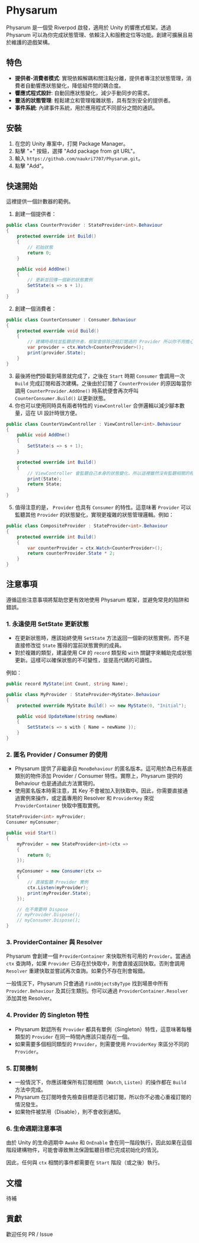 # Physarum

Physarum 是一個受 Riverpod 啟發，適用於 Unity 的響應式框架。透過 Physarum 可以為你完成狀態管理、依賴注入和服務定位等功能。創建可擴展且易於維護的遊戲架構。

## 特色

- **提供者-消費者模式**: 實現依賴解耦和關注點分離，提供者專注於狀態管理，消費者自動響應狀態變化，降低組件間的耦合度。
- **響應式程式設計**: 自動回應狀態變化，減少手動同步的需求。
- **靈活的狀態管理**: 輕鬆建立和管理複雜狀態，具有型別安全的提供者。
- **事件系統**: 內建事件系統，用於應用程式不同部分之間的通訊。

## 安裝

1. 在您的 Unity 專案中，打開 Package Manager。
2. 點擊 "+" 按鈕，選擇 "Add package from git URL"。
3. 輸入 `https://github.com/naukri7707/Physarum.git`。
4. 點擊 "Add"。

## 快速開始

這裡提供一個計數器的範例。

1. 創建一個提供者：

```csharp
public class CounterProvider : StateProvider<int>.Behaviour
{
    protected override int Build()
    {
        // 初始狀態
        return 0;
    }

    public void AddOne()
    {
        // 更新並回傳一個新的狀態實例
        SetState(s => s + 1);
    }
}
```

2. 創建一個消費者：

```csharp
public class CounterConsumer : Consumer.Behaviour
{
    protected override void Build()
    {
        // 建構時尋找並監聽提供者，框架會排除已經訂閱過的 Provider 所以你不用擔心重複註冊的問題
        var provider = ctx.Watch<CounterProvider>();
        print(provider.State);
    }
}
```

3. 最後將他們掛載到場景就完成了，之後在 `Start` 時期 `Consumer` 會調用一次 `Build` 完成訂閱和首次建構。之後由於訂閱了 `CounterProvider` 的原因每當你調用 `CounterProvider.AddOne()` 時系統便會再次呼叫 `CounterConsumer.Build()` 以更新狀態。
4. 你也可以使用同時具有兩者特性的 `ViewController` 合併邏輯以減少腳本數量，這在 UI 設計時很方便。

```csharp
public class CounterViewController : ViewController<int>.Behaviour
{
    public void AddOne()
    {
        SetState(s => s + 1);
    }

    protected override int Build()
    {
        // ViewController 會監聽自己本身的狀態變化，所以這裡雖然沒有監聽相關的程式碼，但 CounterViewController 仍會在狀態變化時重建
        print(State);
        return State;
    }
}
```

5. 值得注意的是， `Provider` 也具有 `Consumer` 的特性。這意味著 `Provider` 可以監聽其他 `Provider` 的狀態變化，實現更複雜的狀態管理邏輯。例如：

```csharp
public class CompositeProvider : StateProvider<int>.Behaviour
{
    protected override int Build()
    {
        var counterProvider = ctx.Watch<CounterProvider>();
        return counterProvider.State * 2;
    }
}
```

## 注意事項

遵循這些注意事項將幫助您更有效地使用 Physarum 框架，並避免常見的陷阱和錯誤。

### 1. 永遠使用 SetState 更新狀態

- 在更新狀態時，應該始終使用 `SetState` 方法返回一個新的狀態實例，而不是直接修改從 `State` 獲得的當前狀態實例的成員。
- 對於複雜的類型，建議使用 C# 的 `record` 類型和 `with` 關鍵字來輔助完成狀態更新。這樣可以確保狀態的不可變性，並提高代碼的可讀性。

例如：

```csharp
public record MyState(int Count, string Name);

public class MyProvider : StateProvider<MyState>.Behaviour
{
    protected override MyState Build() => new MyState(0, "Initial");

    public void UpdateName(string newName)
    {
        SetState(s => s with { Name = newName });
    }
}
```

### 2. 匿名 Provider / Consumer 的使用

- Physarum 提供了非繼承自 `MonoBehaviour` 的匿名版本。這可用於為已有基底類別的物件添加 Provider / Consumer 特性。實際上，Physarum 提供的 Behaviour 也是通過此方法實現的。
- 使用匿名版本時需注意，其 Key 不會被加入到快取中。因此，你需要直接通過實例來操作，或定義專用的 Resolver 和 `ProviderKey` 來從 `ProviderContainer` 快取中獲取實例。

```csharp
StateProvider<int> myProvider;
Consumer myConsumer;

public void Start()
{
    myProvider = new StateProvider<int>(ctx =>
    {
        return 0;
    });

    myConsumer = new Consumer(ctx =>
    {
        // 直接監聽 Provider 實例
        ctx.Listen(myProvider);
        print(myProvider.State);
    });

    // 在不需要時 Dispose
    // myProvider.Dispose();
    // myConsumer.Dispose();
}
```

### 3. ProviderContainer 與 Resolver 

Physarum 會創建一個 `ProviderContainer` 來快取所有可用的 `Provider`。當通過 `ctx` 查詢時，如果 `Provider` 已存在於快取中，則會直接返回快取。否則會調用 `Resolver` 重建快取並嘗試再次查詢。如果仍不存在則會報錯。

一般情況下，Physarum 只會通過 `FindObjectsByType` 找到場景中所有 `Provider.Behaviour` 及其衍生類別。你可以通過 `ProviderContainer.Resolver` 添加其他 Resolver。

### 4. Provider 的 Singleton 特性

- Physarum 默認所有 `Provider` 都具有單例（Singleton）特性，這意味著每種類型的 `Provider` 在同一時間內應該只能存在一個。
- 如果需要多個相同類型的 `Provider`，則需要使用 `ProviderKey` 來區分不同的 `Provider`。

### 5. 訂閱機制

- 一般情況下，你應該確保所有訂閱相關（`Watch`, `Listen`）的操作都在 `Build` 方法中完成。
- Physarum 在訂閱時會先檢查目標是否已被訂閱，所以你不必擔心重複訂閱的情況發生。
- 如果物件被禁用（Disable），則不會收到通知。

### 6. 生命週期注意事項

由於 Unity 的生命週期中 `Awake` 和 `OnEnable` 會在同一階段執行，因此如果在這個階段建構物件，可能會導致無法保證監聽目標已完成初始化的情況。

因此，任何與 `ctx` 相關的事件都需要在 `Start` 階段（或之後）執行。

## 文檔

待補

## 貢獻

歡迎任何 PR / Issue